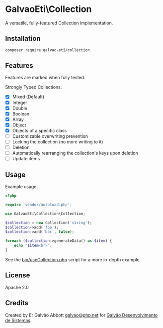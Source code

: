 # GalvaoEti\Collection

A versatile, fully-featured Collection implementation.

## Installation

```bash
composer require galvao-eti/collection
```

## Features

Features are marked when fully tested.

Strongly Typed Collections:

- [x] Mixed (Default)
- [x] Integer
- [x] Double
- [x] Boolean
- [x] Array
- [x] Object
- [x] Objects of a specific class
- [ ] Customizable overwriting prevention
- [ ] Locking the collection (no more writing to it)
- [ ] Deletion
- [ ] Automatically rearranging the collection's keys upon deletion
- [ ] Update items

## Usage

Example usage:
```php
<?php

require 'vendor/autoload.php';

use GalvaoEti\Collection\Collection;

$collection = new Collection('string');
$collection->add('foo');
$collection->add('bar', false);

foreach ($collection->generateData() as $item) {
    echo "$item<br>";
}
```

See the [bin/useCollection.php](/bin/useCollection.php) script for a more in-depth example.

## License

Apache 2.0

## Credits

Created by Er Galvão Abbott <galvao@php.net> for [Galvão Desenvolvimento de Sistemas](https://galvao.eti.br).
